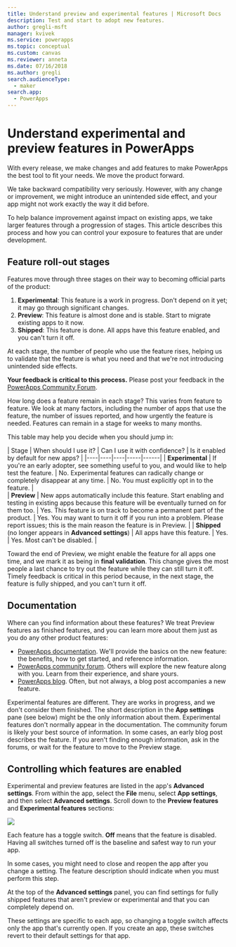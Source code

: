 ```yaml
---
title: Understand preview and experimental features | Microsoft Docs
description: Test and start to adopt new features.
author: gregli-msft
manager: kvivek
ms.service: powerapps
ms.topic: conceptual
ms.custom: canvas
ms.reviewer: anneta
ms.date: 07/16/2018
ms.author: gregli
search.audienceType: 
  - maker
search.app: 
  - PowerApps
---
```

# Understand experimental and preview features in PowerApps

With every release, we make changes and add features to make PowerApps the best tool to fit your needs. We move the product forward.  

We take backward compatibility very seriously. However, with any change or improvement, we might introduce an unintended side effect, and your app might not work exactly the way it did before.

To help balance improvement against impact on existing apps, we take larger features through a progression of stages. This article describes this process and how you can control your exposure to features that are under development.

## Feature roll-out stages

Features move through three stages on their way to becoming official parts of the product:

1. **Experimental**:  This feature is a work in progress. Don't depend on it yet; it may go through significant changes.
1. **Preview**:  This feature is almost done and is stable. Start to migrate existing apps to it now.
1. **Shipped**:  This feature is done. All apps have this feature enabled, and you can't turn it off.

At each stage, the number of people who use the feature rises, helping us to validate that the feature is what you need and that we're not introducing unintended side effects.

**Your feedback is critical to this process.**  Please post your feedback in the [PowerApps Community Forum](https://powerusers.microsoft.com/t5/PowerApps-Community/ct-p/PowerApps1).

How long does a feature remain in each stage? This varies from feature to feature. We look at many factors, including the number of apps that use the feature, the number of issues reported, and how urgently the feature is needed. Features can remain in a stage for weeks to many months.

This table may help you decide when you should jump in: 

| Stage | When should I use it? | Can I use it with confidence? | Is it enabled by default for new apps? | 
|----|----|----|-----|------|
| **Experimental** | If you're an early adopter, see something useful to you, and would like to help test the feature. | No.  Experimental features can radically change or completely disappear at any time. | No. You must explicitly opt in to the feature.  |  
| **Preview** | New apps automatically include this feature.  Start enabling and testing in existing apps because this feature will be eventually turned on for them too. | Yes. This feature is on track to become a permanent part of the product.  | Yes. You may want to turn it off if you run into a problem.  Please report issues; this is the main reason the feature is in Preview. | 
| **Shipped** (no longer appears in **Advanced settings**) | All apps have this feature. | Yes. | Yes.  Most can't be disabled.  |  

Toward the end of Preview, we might enable the feature for all apps one time, and we mark it as being in **final validation**.  This change gives the most people a last chance to try out the feature while they can still turn it off. Timely feedback is critical in this period because, in the next stage, the feature is fully shipped, and you can't turn it off.  

## Documentation

Where can you find information about these features?  We treat Preview features as finished features, and you can learn more about them just as you do any other product features: 
- [PowerApps documentation](https://docs.microsoft.com/powerapps/maker/canvas-apps/getting-started). We'll provide the basics on the new feature: the benefits, how to get started, and reference information.
- [PowerApps community forum](https://powerusers.microsoft.com/t5/PowerApps-Community/ct-p/PowerApps1).  Others will explore the new feature along with you. Learn from their experience, and share yours.
- [PowerApps blog](https://powerapps.microsoft.com/blog/).  Often, but not always, a blog post accompanies a new feature.

Experimental features are different.  They are works in progress, and we don't consider them finished. The short description in the **App settings** pane (see below) might be the only information about them. Experimental features don't normally appear in the documentation. The community forum is likely your best source of information.  In some cases, an early blog post describes the feature.  If you aren't finding enough information, ask in the forums, or wait for the feature to move to the Preview stage.

## Controlling which features are enabled

Experimental and preview features are listed in the app's **Advanced settings**.  From within the app, select the **File** menu, select **App settings**, and then select **Advanced settings**. Scroll down to the **Preview features** and **Experimental features** sections:

![](media/working-with-experimental/advanced-settings.png)

Each feature has a toggle switch.  **Off** means that the feature is disabled.  Having all switches turned off is the baseline and safest way to run your app.

In some cases, you might need to close and reopen the app after you change a setting.  The feature description should indicate when you must perform this step.

At the top of the **Advanced settings** panel, you can find settings for fully shipped features that aren't preview or experimental and that you can completely depend on. 

These settings are specific to each app, so changing a toggle switch affects only the app that's currently open. If you create an app, these switches revert to their default settings for that app.
